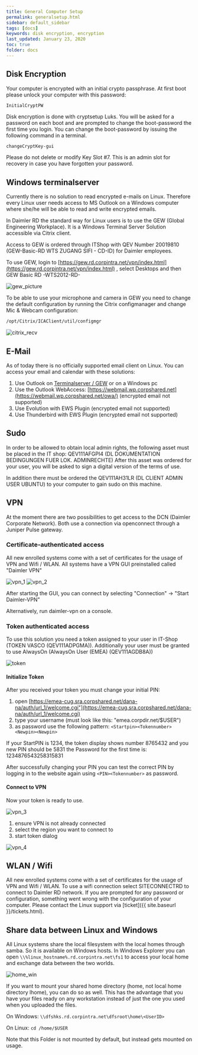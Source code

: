 ```yaml
---
title: General Computer Setup 
permalink: generalsetup.html
sidebar: default_sidebar
tags: [docs]
keywords: disk encryption, encryption
last_updated: January 23, 2020
toc: true
folder: docs
---
```


## Disk Encryption

Your computer is encrypted with an initial crypto passphrase. At first boot please unlock your computer with this password:

`InitialCryptPW`

Disk encryption is done with cryptsetup Luks. You will be asked for a password on each boot and are prompted to change the boot-password the first time you login. You can change the boot-password by issuing the following command in a terminal.

```bash
changeCryptKey-gui
```

Please do not delete or modify Key Slot #7. This is an admin slot for recovery in case you have forgotten your password.

## Windows terminalserver
Currently there is no solution to read encrypted e-mails on Linux. Therefore every Linux user needs access to MS Outlook on a Windows computer where she/he will be able to read and write encrypted emails.

In Daimler RD the standard way for Linux users is to use the GEW (Global Engineering Workplace). It is a Windows Terminal Server Solution accessible via Citrix client.

Access to GEW is ordered through ITShop with QEV Number 20019810 (GEW-Basic-RD WTS ZUGANG SIFI - CD-ID) for Daimler employees.

To use GEW, login to [https://gew.rd.corpintra.net/vpn/index.html](https://gew.rd.corpintra.net/vpn/index.html) , select Desktops and then GEW Basic RD -WTS2012-RD-

![gew_picture](images/docs/general_setup/gew_picture.png)

To be able to use your microphone and camera in GEW you need to change the default configuration by running the Citrix configmanager and change Mic & Webcam configuration:

```bash
/opt/Citrix/ICAClient/util/configmgr
```

![citrix_recv](images/docs/general_setup/citrix_recv.png)

## E-Mail

As of today there is no officially supported email client on Linux. You can access your email and calendar with these solutions:

1. Use Outlook on [Terminalserver / GEW](#windows-terminalserver) or on a Windows pc
2. Use the Outlook WebAccess: [https://webmail.wp.corpshared.net](https://webmail.wp.corpshared.net/owa/) (encrypted email not supported)
3. Use Evolution with EWS Plugin (encrypted email not supported)
4. Use Thunderbird with EWS Plugin (encrypted email not supported)

## Sudo

In order to be allowed to obtain local admin rights, the following asset must be placed in the IT shop: QEV111AFGPI4 (DL DOKUMENTATION BEDINGUNGEN FUER LOK. ADMINRECHTE)
After this asset was ordered for your user, you will be asked to sign a digital version of the terms of use.

In addition there must be ordered the QEV111AH31LR (DL CLIENT ADMIN USER UBUNTU) to your computer to gain sudo on this machine.

## VPN

At the moment there are two possibilities to get access to the DCN (Daimler Corporate Network). Both use a connection via openconnect through a Juniper Pulse gateway.

### Certificate-authenticated access

All new enrolled systems come with a set of certificates for the usage of VPN and Wifi / WLAN. All systems have a VPN GUI preinstalled called "Daimler VPN"

![vpn_1](images/docs/general_setup/vpn_1.png) ![vpn_2](images/docs/general_setup/vpn_2.png)

After starting the GUI, you can connect by selecting "Connection" → "Start Daimler-VPN"

Alternatively, run daimler-vpn on a console.

### Token authenticated access

To use this solution you need a token assigned to your user in IT-Shop (TOKEN VASCO (QEV111ADPGMA)). Additionally your user must be granted to use AlwaysOn (AlwaysOn User (EMEA) (QEV111AGDB8A))

![token](images/docs/general_setup/token.png)

#### Initialize Token

After you received your token you must change your initial PIN:

1. open [https://emea-cug.sra.corpshared.net/dana-na/auth/url_1/welcome.cgi"](https://emea-cug.sra.corpshared.net/dana-na/auth/url_1/welcome.cgi)
2. type your username (must look like this: "emea.corpdir.net/$USER")
3. as password use the following pattern: `<Startpin><Tokennumber><Newpin><Newpin>`

If your StartPIN is 1234, the token display shows number 8765432 and you new PIN should be 5831 the Password for the first time is: 1234876543258315831

After successfully changing your PIN you can test the correct PIN by logging in to the website again using `<PIN><Tokennumber>` as password.

#### Connect to VPN

Now your token is ready to use.

![vpn_3](images/docs/general_setup/vpn_3.png)

1. ensure VPN is not already connected
2. select the region you want to connect to
3. start token dialog

![vpn_4](images/docs/general_setup/vpn_4.png)

## WLAN / Wifi

All new enrolled systems come with a set of certificates for the usage of VPN and Wifi / WLAN. To use a wifi connection select SITECONNECTRD to connect to Daimler RD network. If you are prompted for any password or configuration, something went wrong with the configuration of your computer. Please contact the Linux support via [ticket]({{ site.baseurl }}/tickets.html).

## Share data between Linux and Windows

All Linux systems share the local filesystem with the local homes through samba. So it is available on Windows hosts. In Windows Explorer you can open `\\%linux_hostname%.rd.corpintra.net\fs1` to access your local home and exchange data between the two worlds.

![home_win](images/docs/general_setup/home_win.png)

If you want to mount your shared home directory (home, not local home directory lhome), you can do so as well. This has the advantage that you have your files ready on any workstation instead of just the one you used when you uploaded the files.

On Windows:
`\\dfshks.rd.corpintra.net\dfsroot\home\<UserID>`

On Linux:
`cd /home/$USER`

Note that this Folder is not mounted by default, but instead gets mounted on usage.
